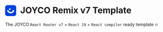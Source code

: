# <img src="./public/JOYCO.png" alt="JOYCO Logo" height="36" width="36" align="top" />&nbsp;&nbsp;JOYCO Remix v7 Template

The JOYCO `React Router v7` + `React 19` + `React compiler` ready template 🔥
